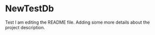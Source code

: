 # NewTestDb
Test
I am editing the README file. Adding some more details about the project description.
